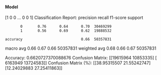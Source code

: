 #### Model
[1 0 0 ... 0 0 1]
Classification Report:
              precision    recall  f1-score   support

           0       0.76      0.64      0.70  30469299
           1       0.56      0.69      0.62  19888532

    accuracy                           0.66  50357831
   macro avg       0.66      0.67      0.66  50357831
weighted avg       0.68      0.66      0.67  50357831

Accuracy: 0.6620727370088676
Confusion Matrix:
[[19615964 10853335]
 [ 6163949 13724583]]
Confusion Matrix (%):
[[38.95315507 21.55242747]
 [12.24029883 27.25411863]]
